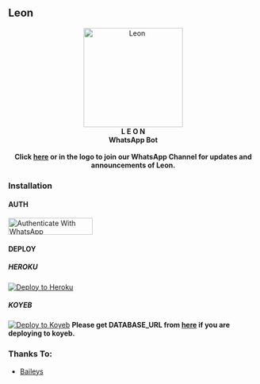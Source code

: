 ## Leon
<p align="center">
  <a href="https://whatsapp.com/channel/0029VaEOj2v1CYoTrXmyaG1s" target="_blank">
  <img src="https://i.ibb.co/wNCbpry/20240101-130819.jpg" alt="Leon" width="200" height="200">
  </a>
  <br>
  <strong>L E O N</strong><br>
  <strong>WhatsApp Bot</strong><br><br>
  <strong>Click <a href="https://whatsapp.com/channel/0029VaEOj2v1CYoTrXmyaG1s" target="_blank">here</a> or in the logo to join our WhatsApp Channel for updates and announcements of Leon.</strong>
</p>

### Installation
#### AUTH
<a href="https://leonwabot.onrender.com/qr" target="_blank">
  <img src="https://img.shields.io/badge/Authenticate_with_WhatsApp-25D366" alt="Authenticate With WhatsApp" width="170" height="34">
</a>

#### DEPLOY
##### HEROKU
[![Deploy to Heroku](https://www.herokucdn.com/deploy/button.svg)](https://heroku.com/deploy?template=https://github.com/TOXIC-DEVIL/Leon)
##### KOYEB
[![Deploy to Koyeb](https://www.koyeb.com/static/images/deploy/button.svg)](https:/app.koyeb.com/apps/deploy?repository=https%3A%2F%2Fgithub.com%2FTOXIC-DEVIL%2FLeon&type=git&env%5BADMINS%5D=&name=leon&env%5BRBG_API_KEY%5D=&env%5BMODE%5D=private&env%5BSESSION%5D=&env%5BPRERIX%5D=!&env%5BPLATFORM%5D=koyeb&env%5BDATABASE_URL%5D=)
**Please get DATABASE_URL from [here](https://www.cockroachlabs.com/) if you are deploying to koyeb.**

### Thanks To:
- [Baileys](https://github.com/WhiskeySockets/Baileys)
